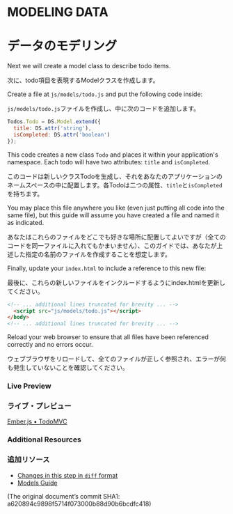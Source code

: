 # MODELING DATA
# データのモデリング

Next we will create a model class to describe todo items. 

次に、todo項目を表現するModelクラスを作成します。

Create a file at `js/models/todo.js` and put the following code inside:

`js/models/todo.js`ファイルを作成し、中に次のコードを追加します。

```javascript
Todos.Todo = DS.Model.extend({
  title: DS.attr('string'),
  isCompleted: DS.attr('boolean')
});
```

This code creates a new class `Todo` and places it within your application's namespace. Each todo will have two attributes: `title` and `isCompleted`.

このコードは新しいクラスTodoを生成し、それをあなたのアプリケーションのネームスペースの中に配置します。各Todoは二つの属性、`title`と`isCompleted`を持ちます。

You may place this file anywhere you like (even just putting all code into the same file), but this guide will assume you have created a file and named it as indicated.

あなたはこれらのファイルをどこでも好きな場所に配置してよいですが（全てのコードを同一ファイルに入れてもかまいません）、このガイドでは、あなたが上述した指定の名前のファイルを作成することを想定します。

Finally, update your `index.html` to include a reference to this new file:

最後に、これらの新しいファイルをインクルードするようにindex.htmlを更新してください。

```html
<!-- ... additional lines truncated for brevity ... -->
  <script src="js/models/todo.js"></script>
</body>
<!-- ... additional lines truncated for brevity ... -->
```

Reload your web browser to ensure that all files have been referenced correctly and no errors occur.

ウェブブラウザをリロードして、全てのファイルが正しく参照され、エラーが何も発生していないことを確認してください。

### Live Preview
### ライブ・プレビュー
<a class="jsbin-embed" href="http://jsbin.com/AJoyOGo/1/embed?live">Ember.js • TodoMVC</a><script src="http://static.jsbin.com/js/embed.js"></script>

### Additional Resources
### 追加リソース

  * [Changes in this step in `diff` format](https://github.com/emberjs/quickstart-code-sample/commit/a1ccdb43df29d316a7729321764c00b8d850fcd1)
  * [Models Guide](/guides/models)

(The original document’s commit SHA1: a620894c9898f5714f073000b88d90b6bcdfc418)